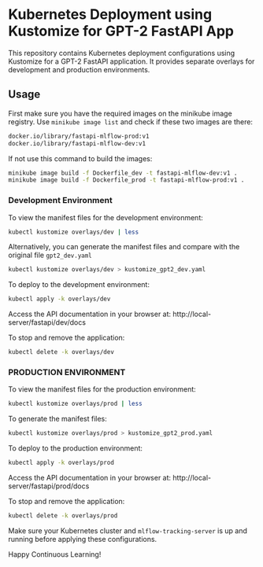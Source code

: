 # Kubernetes Deployment using Kustomize for GPT-2 FastAPI App

This repository contains Kubernetes deployment configurations using Kustomize for a GPT-2 FastAPI application. It provides separate overlays for development and production environments.

## Usage
First make sure you have the required images on the minikube image registry. Use `minikube image list` and check if these two images are there:
```bash
docker.io/library/fastapi-mlflow-prod:v1
docker.io/library/fastapi-mlflow-dev:v1
```
If not use this command to build the images:
```bash
minikube image build -f Dockerfile_dev -t fastapi-mlflow-dev:v1 .
minikube image build -f Dockerfile_prod -t fastapi-mlflow-prod:v1 .
```
### Development Environment

To view the manifest files for the development environment:

```bash
kubectl kustomize overlays/dev | less
```

Alternatively, you can generate the manifest files and compare with the original file `gpt2_dev.yaml`
```bash
kubectl kustomize overlays/dev > kustomize_gpt2_dev.yaml
```

To deploy to the development environment:
```bash
kubectl apply -k overlays/dev
```

Access the API documentation in your browser at: http://local-server/fastapi/dev/docs

To stop and remove the application:
```bash
kubectl delete -k overlays/dev
```

### PRODUCTION ENVIRONMENT
To view the manifest files for the production environment:
```bash
kubectl kustomize overlays/prod | less
```

To generate the manifest files:

```bash
kubectl kustomize overlays/prod > kustomize_gpt2_prod.yaml
```

To deploy to the production environment:

```bash
kubectl apply -k overlays/prod
```

Access the API documentation in your browser at: http://local-server/fastapi/prod/docs

To stop and remove the application:
```bash
kubectl delete -k overlays/prod
```

Make sure your Kubernetes cluster and `mlflow-tracking-server` is up and running before applying these configurations.

Happy Continuous Learning!
